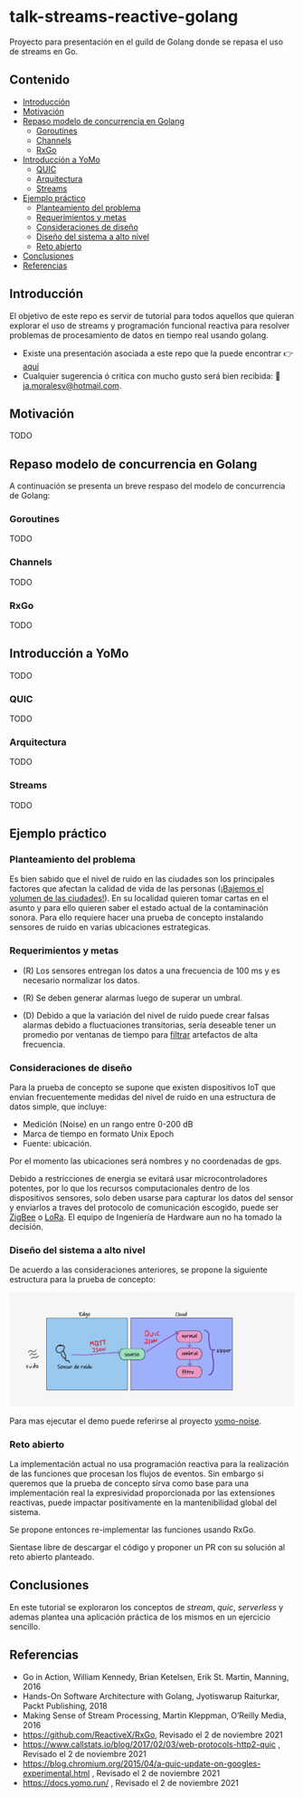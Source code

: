 # talk-streams-reactive-golang
Proyecto para presentación en el guild de Golang donde se repasa el uso de streams en Go.

## Contenido
- [Introducción](#Introducción)
- [Motivación](#Motivación)
- [Repaso modelo de concurrencia en Golang](#Repaso-modelo-de-concurrencia-en-Golang)
  -  [Goroutines](#Goroutines)
  -  [Channels](#Channels)
  -  [RxGo](#RxGo)
- [Introducción a YoMo](#Introducción-a-YoMo)
  -  [QUIC](#QUIC)
  -  [Arquitectura](#Arquitectura)
  -  [Streams](#Streams)
- [Ejemplo práctico](#Ejemplo-práctico)
  -  [Planteamiento del problema](#Planteamiento-del-problema)
  -  [Requerimientos y metas](#Requerimientos-y-metas)
  -  [Consideraciones de diseño](#Consideraciones-de-diseño)
  -  [Diseño del sistema a alto nivel](#Diseño-del-sistema-a-alto-nivel)
  -  [Reto abierto](#Reto-abierto)
- [Conclusiones](#Conclusiones)
- [Referencias](#Referencias)

## Introducción

El objetivo de este repo es servir de tutorial para todos aquellos que quieran explorar el uso de streams y programación funcional reactiva para resolver problemas de procesamiento de datos en tiempo real usando golang.

- Existe una presentación asociada a este repo que la puede encontrar 👉[aquí](TODO)
- Cualquier sugerencia ó critica con mucho gusto será bien recibida: 📧 [ja.moralesv@hotmail.com](mailto:ja.moralesv@hotmail.com).

## Motivación

TODO

## Repaso modelo de concurrencia en Golang

A continuación se presenta un breve respaso del modelo de concurrencia de Golang:

### Goroutines

TODO

### Channels

TODO

### RxGo

TODO

## Introducción a YoMo

TODO

### QUIC

TODO

### Arquitectura 

TODO

### Streams

TODO

## Ejemplo práctico

### Planteamiento del problema

Es bien sabido que el nivel de ruido en las ciudades son los principales factores que afectan la calidad de vida de las personas ([¡Bajemos el volumen de las ciudades!](https://transecto.com/2021/09/bajemos-el-volumen-de-las-ciudades/)). En su localidad quieren tomar cartas en el asunto y para ello quieren saber el estado actual de la contaminación sonora. Para ello requiere hacer una prueba de concepto instalando sensores de ruido en varias ubicaciones estrategicas. 

### Requerimientos y metas

- (R) Los sensores entregan los datos a una frecuencia de 100 ms y es necesario normalizar los datos.

- (R) Se deben generar alarmas luego de superar un umbral.
- (D) Debido a que la variación del nivel de ruido puede crear falsas alarmas debido a fluctuaciones transitorias, sería deseable tener un promedio por ventanas de tiempo para [filtrar](https://es.wikipedia.org/wiki/Media_m%C3%B3vil) artefactos de alta frecuencia.

### Consideraciones de diseño

Para la prueba de concepto se supone que existen dispositivos IoT que envian frecuentemente medidas del nivel de ruido en una estructura de datos simple, que incluye:

- Medición (Noise) en un rango entre 0-200 dB
- Marca de tiempo en formato Unix Epoch
- Fuente: ubicación.

Por el momento las ubicaciones será nombres y no coordenadas de gps.

Debido a restricciones de energia se evitará usar microcontroladores potentes, por lo que los recursos computacionales dentro de los dispositivos sensores, solo deben usarse para capturar los datos del sensor y enviarlos a traves del protocolo de comunicación escogido, puede ser [ZigBee](https://zigbeealliance.org/solution/zigbee/) o [LoRa](https://lora-alliance.org/). El equipo de Ingeniería de Hardware aun no ha tomado la decisión.

### Diseño del sistema a alto nivel

De acuerdo a las consideraciones anteriores, se propone la siguiente estructura para la prueba de concepto:

![noide-alto-nivel](./doc/assets/noise-alto-nivel.png)

Para mas ejecutar el demo puede referirse al proyecto [yomo-noise](./yomo-noise/README.md).

### Reto abierto

La implementación actual no usa programación reactiva para la realización de las funciones que procesan los flujos de eventos. Sin embargo si queremos que la prueba de concepto sirva como base para una implementación real la expresividad proporcionada por las extensiones reactivas, puede impactar positivamente en la mantenibilidad global del sistema.

Se propone entonces re-implementar las funciones usando RxGo.

Sientase libre de descargar el código y proponer un PR con su solución al reto abierto planteado.

## Conclusiones

En este tutorial se exploraron los conceptos de _stream_, _quic_, _serverless_ y ademas plantea una aplicación práctica de los mismos en un ejercicio sencillo.

## Referencias

- Go in Action, William Kennedy, Brian Ketelsen, Erik St. Martin, Manning, 2016
- Hands-On Software Architecture with Golang, Jyotiswarup Raiturkar, Packt Publishing, 2018
- Making Sense of Stream Processing, Martin Kleppman, O’Reilly Media, 2016
- https://github.com/ReactiveX/RxGo, Revisado el 2 de noviembre 2021
- https://www.callstats.io/blog/2017/02/03/web-protocols-http2-quic , Revisado el 2 de noviembre 2021
- https://blog.chromium.org/2015/04/a-quic-update-on-googles-experimental.html , Revisado el 2 de noviembre 2021
- https://docs.yomo.run/ , Revisado el 2 de noviembre 2021

